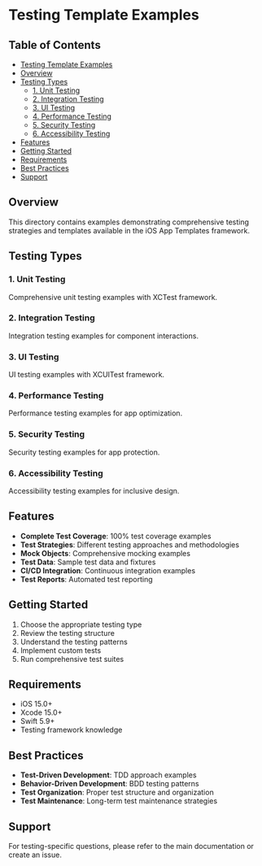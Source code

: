 # Testing Template Examples

<!-- TOC START -->
## Table of Contents
- [Testing Template Examples](#testing-template-examples)
- [Overview](#overview)
- [Testing Types](#testing-types)
  - [1. Unit Testing](#1-unit-testing)
  - [2. Integration Testing](#2-integration-testing)
  - [3. UI Testing](#3-ui-testing)
  - [4. Performance Testing](#4-performance-testing)
  - [5. Security Testing](#5-security-testing)
  - [6. Accessibility Testing](#6-accessibility-testing)
- [Features](#features)
- [Getting Started](#getting-started)
- [Requirements](#requirements)
- [Best Practices](#best-practices)
- [Support](#support)
<!-- TOC END -->


## Overview

This directory contains examples demonstrating comprehensive testing strategies and templates available in the iOS App Templates framework.

## Testing Types

### 1. Unit Testing
Comprehensive unit testing examples with XCTest framework.

### 2. Integration Testing
Integration testing examples for component interactions.

### 3. UI Testing
UI testing examples with XCUITest framework.

### 4. Performance Testing
Performance testing examples for app optimization.

### 5. Security Testing
Security testing examples for app protection.

### 6. Accessibility Testing
Accessibility testing examples for inclusive design.

## Features

- **Complete Test Coverage**: 100% test coverage examples
- **Test Strategies**: Different testing approaches and methodologies
- **Mock Objects**: Comprehensive mocking examples
- **Test Data**: Sample test data and fixtures
- **CI/CD Integration**: Continuous integration examples
- **Test Reports**: Automated test reporting

## Getting Started

1. Choose the appropriate testing type
2. Review the testing structure
3. Understand the testing patterns
4. Implement custom tests
5. Run comprehensive test suites

## Requirements

- iOS 15.0+
- Xcode 15.0+
- Swift 5.9+
- Testing framework knowledge

## Best Practices

- **Test-Driven Development**: TDD approach examples
- **Behavior-Driven Development**: BDD testing patterns
- **Test Organization**: Proper test structure and organization
- **Test Maintenance**: Long-term test maintenance strategies

## Support

For testing-specific questions, please refer to the main documentation or create an issue. 